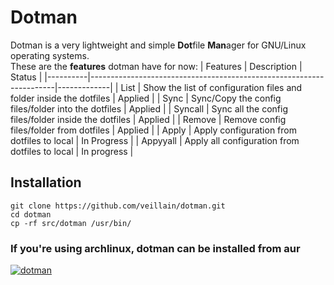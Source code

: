 # Dotman
Dotman is a very lightweight and simple **Dot**file **Man**ager for GNU/Linux operating systems.\
These are the **features** dotman have for now:
| Features | Description                                                         | Status      | 
|----------|---------------------------------------------------------------------|-------------|
| List     | Show the list of configuration files and folder inside the dotfiles | Applied     |
| Sync     | Sync/Copy the config files/folder into the dotfiles                 | Applied     |
| Syncall  | Sync all the config files/folder inside the dotfiles                | Applied     |
| Remove   | Remove config files/folder from dotfiles                            | Applied     |
| Apply    | Apply configuration from dotfiles to local                          | In Progress |
| Appyyall | Apply all configuration from dotfiles to local                      | In progress |


## Installation
```
git clone https://github.com/veillain/dotman.git
cd dotman
cp -rf src/dotman /usr/bin/
```

### If you're using archlinux, dotman can be installed from aur
[![dotman](https://img.shields.io/aur/version/dotman?color=1793d1&label=dotman&logo=arch-linux&style=for-the-badge)](https://aur.archlinux.org/packages/dotman/)


